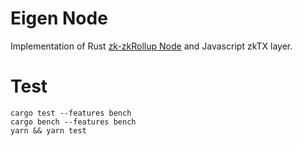 # Eigen Node

Implementation of Rust [zk-zkRollup Node](https://github.com/ieigen/ieigen.github.io/blob/main/docs/whitepaper/Eigen_ZKZRU_yellowpaper.pdf) and Javascript zkTX layer.


# Test

```
cargo test --features bench
cargo bench --features bench
yarn && yarn test
```
